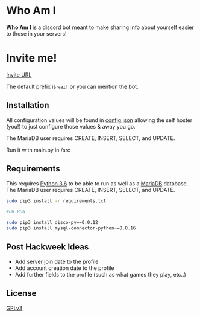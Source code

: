 # Who Am I

__Who Am I__ is a discord bot meant to make sharing info about yourself easier to those in your servers!

# Invite me!
[Invite URL](https://discordapp.com/oauth2/authorize?client_id=592796597209792542&permissions=380096&scope=bot)

The default prefix is `wai!` or you can mention the bot.

## Installation

All configuration values will be found in [config.json](https://github.com/One-Nub/Who-Am-I/blob/master/src/config.json) allowing the self hoster (you!) to just configure those values & away you go.

The MariaDB user requires CREATE, INSERT, SELECT, and UPDATE.

Run it with main.py in /src

## Requirements

This requires [Python 3.6](https://www.python.org/downloads/release/python-368/) to be able to run as well as a [MariaDB](https://mariadb.org/) database.
The MariaDB user requires CREATE, INSERT, SELECT, and UPDATE.

```bash
sudo pip3 install -r requirements.txt

#OR RUN

sudo pip3 install disco-py==0.0.12
sudo pip3 install mysql-connector-python~=8.0.16  
```

## Post Hackweek Ideas
- Add server join date to the profile
- Add account creation date to the profile
- Add further fields to the profile (such as what games they play, etc..)

## License
[GPLv3](https://choosealicense.com/licenses/gpl-3.0/)